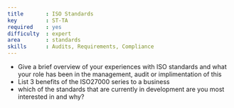 ```yaml
---
title       : ISO Standards
key         : ST-TA
required    : yes
difficulty  : expert
area        : standards
skills      : Audits, Requirements, Compliance
---
```


- Give a brief overview of your experiences with ISO standards and what your role has been in the management, audit or implimentation of this
- List 3 benefits of the ISO27000 series to a business
- which of the standards that are currently in development are you most interested in and why?

